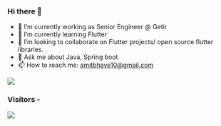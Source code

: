 ### Hi there 👋

- 🔭 I’m currently working as Senior Engineer @ Getir
- 🌱 I’m currently learning Flutter
- 👯 I’m looking to collaborate on Flutter projects/ open source flutter libraries.
- 💬 Ask me about Java, Spring boot
- 📫 How to reach me: amitbhave10@gmail.com

<img src="https://github-readme-stats.vercel.app/api?username=Amitbhave&show_icons=true&text_color=fff&bg_color=151515&title_color=fff">

### Visitors - 
<img align="center" src="https://profile-counter.glitch.me/Amitbhave/count.svg">
